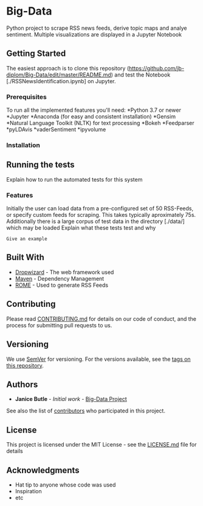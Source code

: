 # Big-Data
Python project to scrape RSS news feeds, derive topic maps and analye sentiment. 
Multiple visualizations are displayed in a Jupyter Notebook

## Getting Started

The easiest approach is to clone this repository (https://github.com/jb-diplom/Big-Data/edit/master/README.md) and test the Notebook [./RSSNewsIdentification.ipynb] on Jupyter.

### Prerequisites

To run all the implemented features you'll need:
*Python 3.7 or newer
*Jupyter
*Anaconda (for easy and consistent installation)
*Gensim
*Natural Language Toolkit (NLTK) for text processing
*Bokeh
*Feedparser
*pyLDAvis
*vaderSentiment 
*ipyvolume

### Installation



## Running the tests

Explain how to run the automated tests for this system

### Features

Initially the user can load data from a pre-configured set of 50 RSS-Feeds, or specify custom feeds for scraping. This takes typically aproximately 75s. Additionally there is a large corpus of test data in the directory [./data/] which may be loaded 
Explain what these tests test and why

```
Give an example
```

## Built With

* [Dropwizard](http://www.dropwizard.io/1.0.2/docs/) - The web framework used
* [Maven](https://maven.apache.org/) - Dependency Management
* [ROME](https://rometools.github.io/rome/) - Used to generate RSS Feeds

## Contributing

Please read [CONTRIBUTING.md](https://gist.github.com/PurpleBooth/b24679402957c63ec426) for details on our code of conduct, and the process for submitting pull requests to us.

## Versioning

We use [SemVer](http://semver.org/) for versioning. For the versions available, see the [tags on this repository](https://github.com/your/project/tags). 

## Authors

* **Janice Butle** - *Initial work* - [Big-Data Project](https://github.com/jb-diplom/Big-Data)

See also the list of [contributors](https://github.com/your/project/contributors) who participated in this project.

## License

This project is licensed under the MIT License - see the [LICENSE.md](LICENSE.md) file for details

## Acknowledgments

* Hat tip to anyone whose code was used
* Inspiration
* etc

